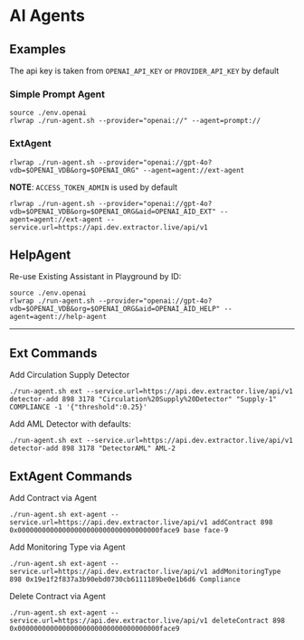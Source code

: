 # AI Agents

## Examples

The api key is taken from `OPENAI_API_KEY` or `PROVIDER_API_KEY` by default

### Simple Prompt Agent

```
source ./env.openai
rlwrap ./run-agent.sh --provider="openai://" --agent=prompt://
```

### ExtAgent

```
rlwrap ./run-agent.sh --provider="openai://gpt-4o?vdb=$OPENAI_VDB&org=$OPENAI_ORG" --agent=agent://ext-agent
```

__NOTE__: `ACCESS_TOKEN_ADMIN` is used by default

```
rlwrap ./run-agent.sh --provider="openai://gpt-4o?vdb=$OPENAI_VDB&org=$OPENAI_ORG&aid=OPENAI_AID_EXT" --agent=agent://ext-agent --service.url=https://api.dev.extractor.live/api/v1
```

## HelpAgent

Re-use Existing Assistant in Playground by ID:

```
source ./env.openai
rlwrap ./run-agent.sh --provider="openai://gpt-4o?vdb=$OPENAI_VDB&org=$OPENAI_ORG&aid=OPENAI_AID_HELP" --agent=agent://help-agent
```

----

## Ext Commands

Add Circulation Supply Detector 

```
./run-agent.sh ext --service.url=https://api.dev.extractor.live/api/v1 detector-add 898 3178 "Circulation%20Supply%20Detector" "Supply-1" COMPLIANCE -1 '{"threshold":0.25}'
```

Add AML Detector with defaults:

```
./run-agent.sh ext --service.url=https://api.dev.extractor.live/api/v1 detector-add 898 3178 "DetectorAML" AML-2
```

## ExtAgent Commands

Add Contract via Agent

```
./run-agent.sh ext-agent --service.url=https://api.dev.extractor.live/api/v1 addContract 898 0x00000000000000000000000000000000000face9 base face-9
```

Add Monitoring Type via Agent
```
./run-agent.sh ext-agent --service.url=https://api.dev.extractor.live/api/v1 addMonitoringType 898 0x19e1f2f837a3b90ebd0730cb6111189be0e1b6d6 Compliance
```

Delete Contract via Agent
```
./run-agent.sh ext-agent --service.url=https://api.dev.extractor.live/api/v1 deleteContract 898 0x00000000000000000000000000000000000face9
```
